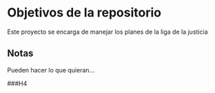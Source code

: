 # Objetivos de la repositorio

Este proyecto se encarga de manejar los planes de la liga de la justicia


## Notas
Pueden hacer lo que quieran...


###H4
